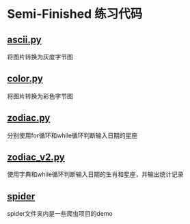 # Semi-Finished 练习代码
## [ascii.py](/Semi-Finished/ascii.py)
将图片转换为灰度字节图
## [color.py](/Semi-Finished/color.py) 
将图片转换为彩色字节图
## [zodiac.py](/Semi-Finished/zodiac.py) 
分别使用for循环和while循环判断输入日期的星座
## [zodiac_v2.py](/Semi-Finished/zodiac_v2.py)
使用字典和while循环判断输入日期的生肖和星座，并输出统计记录
## [spider](/spider)
spider文件夹内是一些爬虫项目的demo

